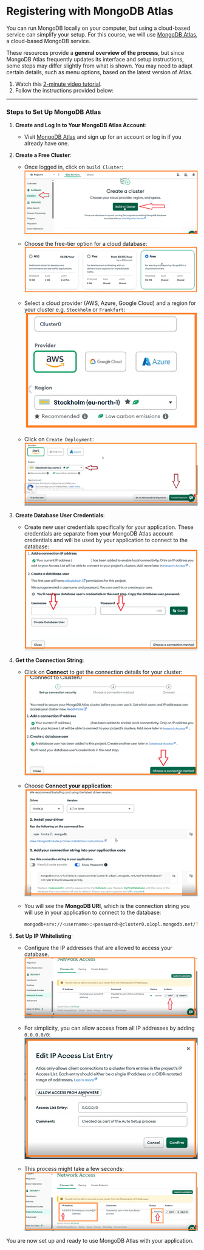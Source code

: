 # Registering with MongoDB Atlas

You can run MongoDB locally on your computer, but using a cloud-based service can simplify your setup. For this course, we will use [MongoDB Atlas](https://www.mongodb.com/atlas/database), a cloud-based MongoDB service.

These resources provide a **general overview of the process**, but since MongoDB Atlas frequently updates its interface and setup instructions, some steps may differ slightly from what is shown. You may need to adapt certain details, such as menu options, based on the latest version of Atlas. 

1. Watch this [2-minute video tutorial](https://youtu.be/DMlWdd6Z66Q?feature=shared).
2. Follow the instructions provided below:

---
### Steps to Set Up MongoDB Atlas

1. **Create and Log In to Your MongoDB Atlas Account**:
   - Visit [MongoDB Atlas](https://www.mongodb.com/atlas/database) and sign up for an account or log in if you already have one.

2. **Create a Free Cluster**:
   - Once logged in, click on `build Cluster`:
     ![MongoDB Atlas - Choose Free Option](./img/mongo1a.png)

   - Choose the free-tier option for a cloud database:
     ![MongoDB Atlas - Choose Free Option](./img/mongo1b.png)

   - Select a cloud provider (AWS, Azure, Google Cloud) and a region for your cluster e.g. `Stockholm` or `Frankfurt`:
     ![MongoDB Atlas - Select Cloud Provider and Region](./img/mongo2a.png)

   - Click on `Create Deployment`:
     ![MongoDB Atlas - Select Cloud Provider and Region](./img/mongo2b.png)

3. **Create Database User Credentials**:
   - Create new user credentials specifically for your application. These credentials are separate from your MongoDB Atlas account credentials and will be used by your application to connect to the database:
     ![MongoDB Atlas - Create Database User](./img/mongo3a.png)


5. **Get the Connection String**:
   - Click on **Connect** to get the connection details for your cluster:
     ![MongoDB Atlas - Connect](./img/mongo4a.png)

   - Choose **Connect your application**:
     ![MongoDB Atlas - Connect Application](./img/mongo6a.png)

   - You will see the **MongoDB URI**, which is the connection string you will use in your application to connect to the database:
     ```sh
     mongodb+srv://<username>:<password>@cluster0.o1opl.mongodb.net/?retryWrites=true&w=majority
     ```

4. **Set Up IP Whitelisting**:
   - Configure the IP addresses that are allowed to access your database. 
     ![MongoDB Atlas - IP Whitelisting](./img/mongo7a.png)   
     
   - For simplicity, you can allow access from all IP addresses by adding `0.0.0.0/0`:
     ![MongoDB Atlas - IP Whitelisting](./img/mongo7b.png)

   - This process might take a few seconds:
     ![MongoDB Atlas - IP Whitelisting](./img/mongo7c.png)


You are now set up and ready to use MongoDB Atlas with your application. 

<!-- 
### About MongoDB

MongoDB is a [document database](https://en.wikipedia.org/wiki/Document-oriented_database) that stores data in a flexible, JSON-like format. Unlike relational databases, which use tables and rows, document databases organize data in collections of documents. MongoDB is categorized as a [NoSQL](https://en.wikipedia.org/wiki/NoSQL) database.

To learn more about MongoDB’s data organization, check out the chapters on [collections](https://docs.mongodb.com/manual/core/databases-and-collections/) and [documents](https://docs.mongodb.com/manual/core/document/) in the MongoDB manual. 


### References
- [Fullstack GitHub Repository](https://github.com/fullstack-hy2020/fullstack-hy2020.github.io/blob/source/src/content/3/en/part3c.md#mongodb)

-->
